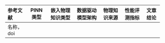 | 参考文献   | PINN类型 | 嵌入物理知识类型 | 数据驱动模型架构 | 物理知识来源 | 性能评测指标 | 文章结论 |
| :----- | ------ | -------- | -------- | ------ | ------ | ---- |
| 名称，doi |        |          |          |        |        |      |
